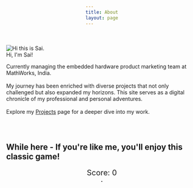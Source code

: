 ```yaml
---
title: About
layout: page
---
```


<div class="side-by-side">
    <div class="toleft"><br><br>
        <img class="image" src="{{ site.url }}/{{ site.picture }}" alt="Hi this is Sai.">
        <figcaption class="caption">Hi, I'm Sai!</figcaption>
    </div>
    <div class="toright">
    	<p>Currently managing the embedded hardware product marketing team at MathWorks, India.
    	<br>
		<br>My journey has been enriched with diverse projects that not only challenged but also expanded my horizons. This site serves as a digital chronicle of my professional and personal adventures.
		<br>
		<br>Explore my <a href="/projects">Projects</a> page for a deeper dive into my work.</p>
    </div>
</div>

---

## While here - If you're like me, you'll enjoy this classic game!

<head>
  <style>
  html, body {
    height: 100%;
    margin: 0;
  }
  body {
    display: flex;
    align-items: center;
    justify-content: center;
  }
  canvas {
    border: 1px solid black;
  }
  </style>
<head>
  <style>
    html, body {
      height: 100%;
      margin: 0;
    }
    body {
      display: flex;
      align-items: center;
      justify-content: center;
      flex-direction: column; /* Added to align score and canvas vertically */
    }
    canvas {
      border: 1px solid black;
    }
    #score {
      font-size: 20px;
      margin-bottom: 10px;
    }
  </style>
</head>
<body>
<div id="score">Score: 0</div> <!-- Score display -->
<canvas width="400" height="400" id="game"></canvas>

<script>
var canvas = document.getElementById('game');
var context = canvas.getContext('2d');
var grid = 16;
var count = 0;
var score = 0; // Initialize score
var scoreDisplay = document.getElementById('score'); // Get the score display element
var snake = {
  x: 160,
  y: 160,
  dx: grid,
  dy: 0,
  cells: [],
  maxCells: 4
};
var apple = {
  x: 320,
  y: 320
};

function getRandomInt(min, max) {
  return Math.floor(Math.random() * (max - min)) + min;
}

function loop() {
  requestAnimationFrame(loop);
  if (++count < 4) {
    return;
  }
  count = 0;
  context.clearRect(0,0,canvas.width,canvas.height);

  snake.x += snake.dx;
  snake.y += snake.dy;

  if (snake.x < 0) {
    snake.x = canvas.width - grid;
  } else if (snake.x >= canvas.width) {
    snake.x = 0;
  }

  if (snake.y < 0) {
    snake.y = canvas.height - grid;
  } else if (snake.y >= canvas.height) {
    snake.y = 0;
  }

  snake.cells.unshift({x: snake.x, y: snake.y});
  if (snake.cells.length > snake.maxCells) {
    snake.cells.pop();
  }

  context.fillStyle = 'red';
  context.fillRect(apple.x, apple.y, grid-1, grid-1);

  context.fillStyle = 'green';
  snake.cells.forEach(function(cell, index) {
    context.fillRect(cell.x, cell.y, grid-1, grid-1);  
    if (cell.x === apple.x && cell.y === apple.y) {
      snake.maxCells++;
      score++; // Increase score with each apple
      scoreDisplay.textContent = 'Score: ' + score; // Update score display
      apple.x = getRandomInt(0, 25) * grid;
      apple.y = getRandomInt(0, 25) * grid;
    }

    for (var i = index + 1; i < snake.cells.length; i++) {
      if (cell.x === snake.cells[i].x && cell.y === snake.cells[i].y) {
        // Reset game
        snake.x = 160;
        snake.y = 160;
        snake.cells = [];
        snake.maxCells = 4;
        snake.dx = grid;
        snake.dy = 0;
        apple.x = getRandomInt(0, 25) * grid;
        apple.y = getRandomInt(0, 25) * grid;
        score = 0; // Reset score
        scoreDisplay.textContent = 'Score: ' + score; // Update score display
      }
    }
  });
}

document.addEventListener('keydown', function(e) {
  e.preventDefault();
  if (e.which === 37 && snake.dx === 0) {
    snake.dx = -grid;
    snake.dy = 0;
  } else if (e.which === 38 && snake.dy === 0) {
    snake.dy = -grid;
    snake.dx = 0;
  } else if (e.which === 39 && snake.dx === 0) {
    snake.dx = grid;
    snake.dy = 0;
  } else if (e.which === 40 && snake.dy === 0) {
    snake.dy = grid;
    snake.dx = 0;
  }
});

requestAnimationFrame(loop);
</script>
</body>

